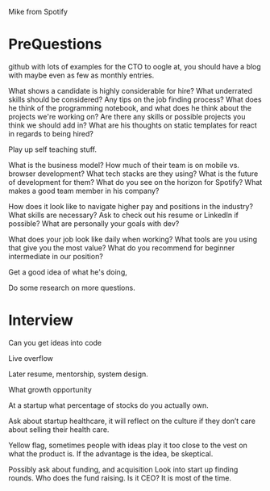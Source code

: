 Mike from Spotify


# PreQuestions
github with lots of examples for the CTO to oogle at, you should have a blog with maybe even as few as monthly entries.


What shows a candidate is highly considerable for hire?
What underrated skills should be considered?
Any tips on the job finding process?
What does he think of the programming notebook, and what does he think about the projects we're working on? Are there any skills or possible projects you think we should add in?
What are his thoughts on static templates for react in regards to being hired?

Play up self teaching stuff.

What is the business model? How much of their team is on mobile vs. browser development? What tech stacks are they using? What is the future of development for them? What do you see on the horizon for Spotify? What makes a good team member in his company? 

How does it look like to navigate higher pay and positions in the industry? What skills are necessary? Ask to check out his resume or LinkedIn if possible? What are personally your goals with dev?

What does your job look like daily when working?
What tools are you using that give you the most value?
What do you recommend for beginner intermediate in our position?

Get a good idea of what he's doing, 

Do some research on more questions. 

# Interview
Can you get ideas into code

Live overflow

Later resume, mentorship, system design. 

What growth opportunity 

At a startup what percentage of stocks do you actually own. 

Ask about startup healthcare, it will reflect on the culture if they don’t care about selling their health care. 

Yellow flag, sometimes people with ideas play it too close to the vest on what the product is. If the advantage is the idea, be skeptical. 

Possibly ask about funding, and acquisition
Look into start up finding rounds. Who does the fund raising. Is it CEO? It is most of the time. 


